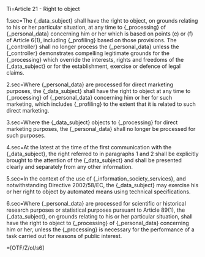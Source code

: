 
Ti=Article 21 - Right to object

1.sec=The {_data_subject} shall have the right to object, on grounds relating to his or her particular situation, at any time to {_processing} of {_personal_data} concerning him or her which is based on points (e) or (f) of Article 6(1), including {_profiling} based on those provisions. The {_controller} shall no longer process the {_personal_data} unless the {_controller} demonstrates compelling legitimate grounds for the {_processing} which override the interests, rights and freedoms of the {_data_subject} or for the establishment, exercise or defence of legal claims.

2.sec=Where {_personal_data} are processed for direct marketing purposes, the {_data_subject} shall have the right to object at any time to {_processing} of {_personal_data} concerning him or her for such marketing, which includes {_profiling} to the extent that it is related to such direct marketing.

3.sec=Where the {_data_subject} objects to {_processing} for direct marketing purposes, the {_personal_data} shall no longer be processed for such purposes.

4.sec=At the latest at the time of the first communication with the {_data_subject}, the right referred to in paragraphs 1 and 2 shall be explicitly brought to the attention of the {_data_subject} and shall be presented clearly and separately from any other information.

5.sec=In the context of the use of {_information_society_services}, and notwithstanding Directive 2002/58/EC, the {_data_subject} may exercise his or her right to object by automated means using technical specifications.

6.sec=Where {_personal_data} are processed for scientific or historical research purposes or statistical purposes pursuant to Article 89(1), the {_data_subject}, on grounds relating to his or her particular situation, shall have the right to object to {_processing} of {_personal_data} concerning him or her, unless the {_processing} is necessary for the performance of a task carried out for reasons of public interest.

=[OTF/Z/ol/s6]
